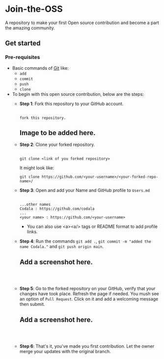 # Join-the-OSS
A repository to make your first Open source contribution and become a part the amazing community.

## Get started
### Pre-requisites
- Basic commands of [Git](https://git-scm.com/) like:
  -  `add` 
  -  `commit`
  -  `push`
  -  `clone`
- To begin with this open source contribution, below are the steps:
  - **Step 1**: Fork this repository to your GitHub account.
    <br>
    <br>
    ```
    fork this repository.
    ```
    ## Image to be added here.
  - **Step 2**: Clone your forked repository.
    <br>
    <br>
    ```
    git clone <link of you forked repository>
    ```
    It might look like:
    ```
    git clone https://github.com/<your-username>/<your-forked-repo-name>/
    ```
    
  - **Step 3**: Open and add your Name and GitHub profile to `Users.md`
    <br>
    <br>
    ```
    ...other names
    Codala : https://github.com/codala
    ...
    <your name> : https://github.com/<your-username>
    ```

    - You can also use \<a>\<a/> tags or README format to add profile links.
    

  - **Step 4**: Run the commands `git add .`, `git commit -m "added the name Codala."` and `git push origin main`.
     ## Add a screenshot here.
    
    <br>
    <br>
    
  - **Step 5**: Go to the forked repository on your GitHub, verify that your changes have took place. Refresh the page if needed. You mush see an option of `Pull Request`. Click on it and add a welcoming message then submit. 
     ## Add a screenshot here.
    
    <br>
    <br>
    
  - **Step 6**: That's it, you've made you first contribution. Let the owner merge your updates with the original branch.


    
    
